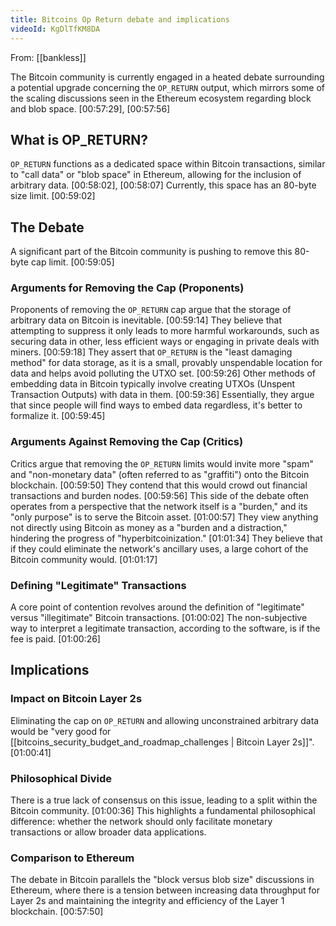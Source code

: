```yaml
---
title: Bitcoins Op Return debate and implications
videoId: KgDlTfKM8DA
---
```


From: [[bankless]] <br/> 

The Bitcoin community is currently engaged in a heated debate surrounding a potential upgrade concerning the `OP_RETURN` output, which mirrors some of the scaling discussions seen in the Ethereum ecosystem regarding block and blob space. <a class="yt-timestamp" data-t="00:57:29">[00:57:29]</a>, <a class="yt-timestamp" data-t="00:57:56">[00:57:56]</a>

## What is OP_RETURN?

`OP_RETURN` functions as a dedicated space within Bitcoin transactions, similar to "call data" or "blob space" in Ethereum, allowing for the inclusion of arbitrary data. <a class="yt-timestamp" data-t="00:58:02">[00:58:02]</a>, <a class="yt-timestamp" data-t="00:58:07">[00:58:07]</a> Currently, this space has an 80-byte size limit. <a class="yt-timestamp" data-t="00:59:02">[00:59:02]</a>

## The Debate

A significant part of the Bitcoin community is pushing to remove this 80-byte cap limit. <a class="yt-timestamp" data-t="00:59:05">[00:59:05]</a>

### Arguments for Removing the Cap (Proponents)

Proponents of removing the `OP_RETURN` cap argue that the storage of arbitrary data on Bitcoin is inevitable. <a class="yt-timestamp" data-t="00:59:14">[00:59:14]</a> They believe that attempting to suppress it only leads to more harmful workarounds, such as securing data in other, less efficient ways or engaging in private deals with miners. <a class="yt-timestamp" data-t="00:59:18">[00:59:18]</a>
They assert that `OP_RETURN` is the "least damaging method" for data storage, as it is a small, provably unspendable location for data and helps avoid polluting the UTXO set. <a class="yt-timestamp" data-t="00:59:26">[00:59:26]</a> Other methods of embedding data in Bitcoin typically involve creating UTXOs (Unspent Transaction Outputs) with data in them. <a class="yt-timestamp" data-t="00:59:36">[00:59:36]</a> Essentially, they argue that since people will find ways to embed data regardless, it's better to formalize it. <a class="yt-timestamp" data-t="00:59:45">[00:59:45]</a>

### Arguments Against Removing the Cap (Critics)

Critics argue that removing the `OP_RETURN` limits would invite more "spam" and "non-monetary data" (often referred to as "graffiti") onto the Bitcoin blockchain. <a class="yt-timestamp" data-t="00:59:50">[00:59:50]</a> They contend that this would crowd out financial transactions and burden nodes. <a class="yt-timestamp" data-t="00:59:56">[00:59:56]</a>
This side of the debate often operates from a perspective that the network itself is a "burden," and its "only purpose" is to serve the Bitcoin asset. <a class="yt-timestamp" data-t="01:00:57">[01:00:57]</a> They view anything not directly using Bitcoin as money as a "burden and a distraction," hindering the progress of "hyperbitcoinization." <a class="yt-timestamp" data-t="01:01:34">[01:01:34]</a> They believe that if they could eliminate the network's ancillary uses, a large cohort of the Bitcoin community would. <a class="yt-timestamp" data-t="01:01:17">[01:01:17]</a>

### Defining "Legitimate" Transactions

A core point of contention revolves around the definition of "legitimate" versus "illegitimate" Bitcoin transactions. <a class="yt-timestamp" data-t="01:00:02">[01:00:02]</a>
The non-subjective way to interpret a legitimate transaction, according to the software, is if the fee is paid. <a class="yt-timestamp" data-t="01:00:26">[01:00:26]</a>

## Implications

### Impact on Bitcoin Layer 2s

Eliminating the cap on `OP_RETURN` and allowing unconstrained arbitrary data would be "very good for [[bitcoins_security_budget_and_roadmap_challenges | Bitcoin Layer 2s]]". <a class="yt-timestamp" data-t="01:00:41">[01:00:41]</a>

### Philosophical Divide

There is a true lack of consensus on this issue, leading to a split within the Bitcoin community. <a class="yt-timestamp" data-t="01:00:36">[01:00:36]</a> This highlights a fundamental philosophical difference: whether the network should only facilitate monetary transactions or allow broader data applications.

### Comparison to Ethereum

The debate in Bitcoin parallels the "block versus blob size" discussions in Ethereum, where there is a tension between increasing data throughput for Layer 2s and maintaining the integrity and efficiency of the Layer 1 blockchain. <a class="yt-timestamp" data-t="00:57:50">[00:57:50]</a>